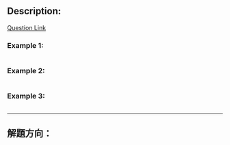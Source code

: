 ## Description:
[Question Link]()


### Example 1:
```
```

### Example 2:
```
```

### Example 3:
```
```

---

## 解題方向：

